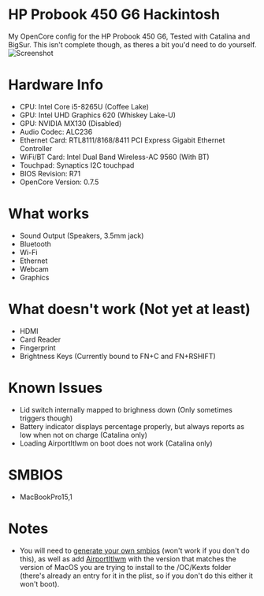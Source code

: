 # HP Probook 450 G6 Hackintosh
My OpenCore config for the HP Probook 450 G6, Tested with Catalina and BigSur. This isn't complete though, as theres a bit you'd need to do yourself.
![Screenshot](https://preview.redd.it/ef9zaiqjy4p71.png?width=1366&format=png&auto=webp&s=a4f4f0473a0866d5fccdd3be49b52b8eca415504)
# Hardware Info

- CPU: Intel Core i5-8265U (Coffee Lake)
- GPU: Intel UHD Graphics 620 (Whiskey Lake-U) 
- GPU: NVIDIA MX130 (Disabled)
- Audio Codec: ALC236
- Ethernet Card: RTL8111/8168/8411 PCI Express Gigabit Ethernet Controller
- WiFi/BT Card: Intel Dual Band Wireless-AC 9560 (With BT)
- Touchpad: Synaptics I2C touchpad
- BIOS Revision: R71
- OpenCore Version: 0.7.5

# What works

- Sound Output (Speakers, 3.5mm jack)
- Bluetooth
- Wi-Fi
- Ethernet
- Webcam
- Graphics

# What doesn't work (Not yet at least)

- HDMI
- Card Reader
- Fingerprint
- Brightness Keys (Currently bound to FN+C and FN+RSHIFT)

# Known Issues

- Lid switch internally mapped to brighness down (Only sometimes triggers though)
- Battery indicator displays percentage properly, but always reports as low when not on charge (Catalina only)
- Loading AirportItlwm on boot does not work (Catalina only)

# SMBIOS

- MacBookPro15,1

# Notes

- You will need to [generate your own smbios](https://dortania.github.io/OpenCore-Install-Guide/config-laptop.plist/coffee-lake.html#platforminfo) (won't work if you don't do this), as well as add [AirportItlwm](https://github.com/OpenIntelWireless/itlwm/releases) with the version that matches the version of MacOS you are trying to install to the /OC/Kexts folder (there's already an entry for it in the plist, so if you don't do this either it won't boot).


